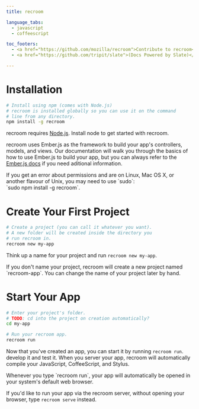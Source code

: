 ```yaml
---
title: recroom

language_tabs:
  - javascript
  - coffeescript

toc_footers:
  - <a href="https://github.com/mozilla/recroom">Contribute to recroom</a>
  - <a href="https://github.com/tripit/slate">(Docs Powered by Slate)</a>

---
```


# Installation

``` bash
# Install using npm (comes with Node.js)
# recroom is installed globally so you can use it on the command
# line from any directory.
npm install -g recroom
```

recroom requires [Node.js](http://nodejs.org/download/). Install node to get
started with recroom.

recroom uses Ember.js as the framework to build your app's controllers, models,
and views. Our documentation will walk you through the basics of how to use
Ember.js to build your app, but you can always refer to the
[Ember.js docs](http://emberjs.com/api/) if you need aditional information.

<aside class="notice">
  If you get an error about permissions and are on Linux, Mac OS X, or another
  flavour of Unix, you may need to use `sudo`:<br>
  `sudo npm install -g recroom`.
</aside>

# Create Your First Project

``` bash
# Create a project (you can call it whatever you want).
# A new folder will be created inside the directory you
# run recroom in.
recroom new my-app
```

Think up a name for your project and run `recroom new my-app`.

<aside class="notice">
  If you don't name your project, recroom will create a new project named
  `recroom-app`. You can change the name of your project later by hand.
</aside>

# Start Your App

``` bash
# Enter your project's folder.
# TODO: cd into the project on creation automatically?
cd my-app

# Run your recroom app.
recroom run
```

Now that you've created an app, you can start it by running `recroom run`.
develop it and test it. When you server your app, recroom will automatically
compile your JavaScript, CoffeeScript, and Stylus.

<aside class="success">
  Whenever you type `recroom run`, your app will automatically be opened in
  your system's default web browser.

  If you'd like to run your app via the recroom server, without opening your
  browser, type `recroom serve` instead.
</aside>
